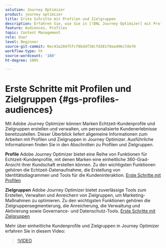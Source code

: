 ```yaml
---
solution: Journey Optimizer
product: journey optimizer
title: Erste Schritte mit Profilen und Zielgruppen
description: Erfahren Sie, wie Sie in [!DNL Journey Optimizer] mit Profilen und Zielgruppen arbeiten.
feature: Audiences, Profiles
topic: Content Management
role: User
level: Beginner
source-git-commit: 0ec43a204f5fcf0bddf38cfd381f0ea496c7de70
workflow-type: ht
source-wordcount: '160'
ht-degree: 100%

---
```



# Erste Schritte mit Profilen und Zielgruppen {#gs-profiles-audiences}

Mit Adobe Journey Optimizer können Marken Echtzeit-Kundenprofile und Zielgruppen erstellen und verwalten, um personalisierte Kundenerlebnisse bereitzustellen. Dieser Überblick liefert allgemeine Informationen zum Arbeiten mit Profilen und Zielgruppen in Journey Optimizer. Ausführliche Informationen finden Sie in den Abschnitten zu Profilen und Zielgruppen.

**Profile**
Adobe Journey Optimizer bietet eine Reihe von Funktionen für Echtzeit-Kundenprofile, mit denen Marken eine einheitliche 360-Grad-Ansicht ihrer Kundschaft erstellen können. Zu den wichtigsten Funktionen gehören die Echtzeit-Datenaufnahme, die Erstellung von Identitätsdiagrammen und Tools für die Kundeninteraktion. [Erste Schritte mit Profilen](get-started-profiles.md)

**Zielgruppen**
Adobe Journey Optimizer bietet zuverlässige Tools zum Erstellen, Verwalten und Anreichern von Zielgruppen, um Marketing-Maßnahmen zu optimieren. Zu den wichtigsten Funktionen gehören die Zielgruppensegmentierung, die Anreicherung, die Verwaltung und Aktivierung sowie Governance- und Datenschutz-Tools. [Erste Schritte mit Zielgruppen](about-audiences.md)

Mehr über einheitliche Kundenprofile und Zielgruppen in Journey Optimizer erfahren Sie in diesem Video:

>[!VIDEO](https://video.tv.adobe.com/v/3432671?quality=12)
